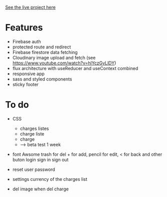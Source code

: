 [See the live project here](https://fair-refund.netlify.com)

# Features

- Firebase auth
- protected route and redirect
- Firebase firestore data fetching
- Cloudinary image upload and fetch (see https://www.youtube.com/watch?v=hlYczGvLlDY)
- flux architecture with useReducer and useContext combined
- responsive app
- sass and styled components
- sticky footer

# To do

- CSS

  - charges listes
  - charge liste
  - charge
  - --> beta test 1 week

- font Awsome trash for del + for add, pencil for edit, < for back and other buton login sign in sign out

- reset user password

- settings currency of the charges list

- del image when del charge
